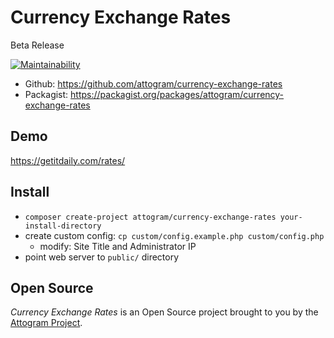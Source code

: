 # Currency Exchange Rates

Beta Release

[![Maintainability](https://api.codeclimate.com/v1/badges/c93e67dac8f094b3608f/maintainability)](https://codeclimate.com/github/attogram/currency-exchange-rates/maintainability)

* Github: <https://github.com/attogram/currency-exchange-rates>
* Packagist: <https://packagist.org/packages/attogram/currency-exchange-rates>

## Demo

<https://getitdaily.com/rates/>

## Install

* `composer create-project attogram/currency-exchange-rates your-install-directory`
* create custom config: `cp custom/config.example.php custom/config.php`
  * modify: Site Title and Administrator IP
* point web server to `public/` directory

## Open Source

_Currency Exchange Rates_ is an Open Source project
brought to you by the [Attogram Project](https://github.com/attogram).
